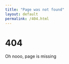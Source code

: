 ```yaml
---
title: "Page was not found"
layout: default
permalink: /404.html
---
```


# 404

Oh nooo, page is missing
